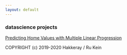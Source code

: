 ```yaml
---
layout: default
---
```



###  datascience projects

[Predicting Home Values with Multiple Linear Progression](./_posts/2019-11-06-predicting-home-values-with-multiple-linear-regression.markdown)







COPYRIGHT (c) 2019-2020 Hakkeray / Ru Kein
